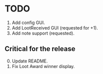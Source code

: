 # TODO

1. Add config GUI.
2. Add LootReceived GUI (requested for +1).
3. Add note support (requested).


## Critical for the release

0. Update README.
1. Fix Loot Award winner display.
